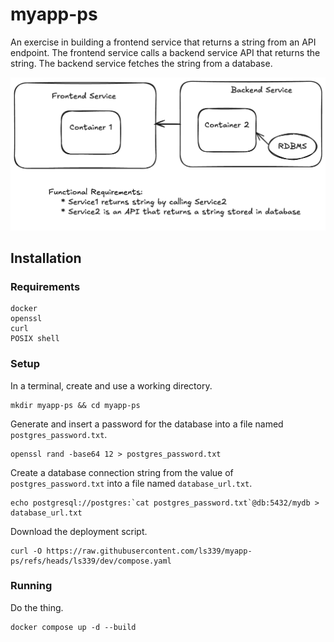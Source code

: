 # myapp-ps
An exercise in building a frontend service that returns a string from an API endpoint. The frontend service calls a backend service API that returns the string. The backend service fetches the string from a database. 

![Diagram](./assets/images/diagram.png)

## Installation

### Requirements

```
docker
openssl
curl
POSIX shell
```

### Setup

In a terminal, create and use a working directory.
```
mkdir myapp-ps && cd myapp-ps
```

Generate and insert a password for the database into a file named `postgres_password.txt`.
```
openssl rand -base64 12 > postgres_password.txt
```

Create a database connection string from the value of `postgres_password.txt` into a file named `database_url.txt`.
```
echo postgresql://postgres:`cat postgres_password.txt`@db:5432/mydb > database_url.txt
```

Download the deployment script.
```
curl -O https://raw.githubusercontent.com/ls339/myapp-ps/refs/heads/ls339/dev/compose.yaml
```

### Running

Do the thing.
```
docker compose up -d --build
```
